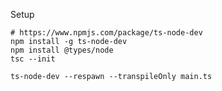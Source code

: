 Setup

    # https://www.npmjs.com/package/ts-node-dev
    npm install -g ts-node-dev
    npm install @types/node
    tsc --init

    ts-node-dev --respawn --transpileOnly main.ts